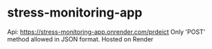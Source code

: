 # stress-monitoring-app

Api: https://stress-monitoring-app.onrender.com/prdeict
Only 'POST' method allowed in JSON format.
Hosted on Render
